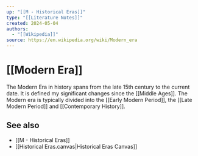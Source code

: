 ```yaml
---
up: "[[M - Historical Eras]]"
type: "[[Literature Notes]]"
created: 2024-05-04
authors:
  - "[[Wikipedia]]"
source: https://en.wikipedia.org/wiki/Modern_era
---
```

# [[Modern Era]]

The Modern Era in history spans from the late 15th century to the current date. It is defined my significant changes since the [[Middle Ages]]. The Modern era is typically divided into the [[Early Modern Period]], the [[Late Modern Period]] and [[Contemporary History]].

## See also
- [[M - Historical Eras]]
- [[Historical Eras.canvas|Historical Eras Canvas]]
